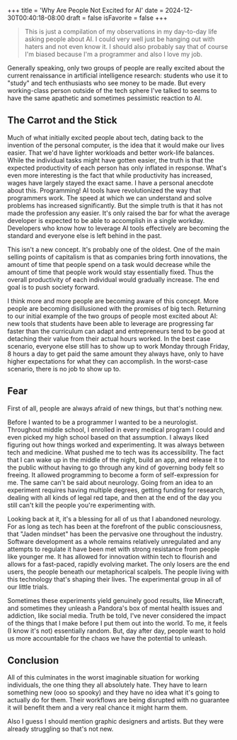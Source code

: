 +++
title = 'Why Are People Not Excited for AI'
date = 2024-12-30T00:40:18-08:00
draft = false
isFavorite = false
+++

> This is just a compilation of my observations in my day-to-day life asking people about AI. I could very well just be hanging out with haters and not even know it. I should also probably say that of course I'm biased because I'm a programmer and also I love my job.

Generally speaking, only two groups of people are really excited about the current renaissance in artificial intelligence research: students who use it to "study" and tech enthusiasts who see money to be made. But every working-class person outside of the tech sphere I've talked to seems to have the same apathetic and sometimes pessimistic reaction to AI.

## The Carrot and the Stick

Much of what initially excited people about tech, dating back to the invention of the personal computer, is the idea that it would make our lives easier. That we'd have lighter workloads and better work-life balances. While the individual tasks might have gotten easier, the truth is that the expected productivity of each person has only inflated in response. What's even more interesting is the fact that while productivity has increased, wages have largely stayed the exact same. I have a personal anecdote about this. Programming! AI tools have revolutionized the way that programmers work. The speed at which we can understand and solve problems has increased significantly. But the simple truth is that it has not made the profession any easier. It's only raised the bar for what the average developer is expected to be able to accomplish in a single workday. Developers who know how to leverage AI tools effectively are becoming the standard and everyone else is left behind in the past.

This isn't a new concept. It's probably one of the oldest. One of the main selling points of capitalism is that as companies bring forth innovations, the amount of time that people spend on a task would decrease while the amount of time that people work would stay essentially fixed. Thus the overall productivity of each individual would gradually increase. The end goal is to push society forward.

I think more and more people are becoming aware of this concept. More people are becoming disillusioned with the promises of big tech. Returning to our initial example of the two groups of people most excited about AI: new tools that students have been able to leverage are progressing far faster than the curriculum can adapt and entrepreneurs tend to be good at detaching their value from their actual hours worked. In the best case scenario, everyone else still has to show up to work Monday through Friday, 8 hours a day to get paid the same amount they always have, only to have higher expectations for what they can accomplish. In the worst-case scenario, there is no job to show up to.

## Fear

First of all, people are always afraid of new things, but that's nothing new.

Before I wanted to be a programmer I wanted to be a neurologist. Throughout middle school, I enrolled in every medical program I could and even picked my high school based on that assumption. I always liked figuring out how things worked and experimenting. It was always between tech and medicine. What pushed me to tech was its accessibility. The fact that I can wake up in the middle of the night, build an app, and release it to the public without having to go through any kind of governing body felt so freeing. It allowed programming to become a form of self-expression for me. The same can't be said about neurology. Going from an idea to an experiment requires having multiple degrees, getting funding for research, dealing with all kinds of legal red tape, and then at the end of the day you still can't kill the people you're experimenting with.

Looking back at it, it's a blessing for all of us that I abandoned neurology. For as long as tech has been at the forefront of the public consciousness, that "Jaden mindset" has been the pervasive one throughout the industry. Software development as a whole remains relatively unregulated and any attempts to regulate it have been met with strong resistance from people like younger me. It has allowed for innovation within tech to flourish and allows for a fast-paced, rapidly evolving market. The only losers are the end users, the people beneath our metaphorical scalpels. The people living with this technology that's shaping their lives. The experimental group in all of our little trials.

Sometimes these experiments yield genuinely good results, like Minecraft, and sometimes they unleash a Pandora's box of mental health issues and addiction, like social media. Truth be told, I've never considered the impact of the things that I make before I put them out into the world. To me, it feels (I know it's not) essentially random. But, day after day, people want to hold us more accountable for the chaos we have the potential to unleash.

## Conclusion

All of this culminates in the worst imaginable situation for working individuals, the one thing they all absolutely hate. They have to learn something new (ooo so spooky) and they have no idea what it's going to actually do for them. Their workflows are being disrupted with no guarantee it will benefit them and a very real chance it might harm them.

Also I guess I should mention graphic designers and artists. But they were already struggling so that's not new.

